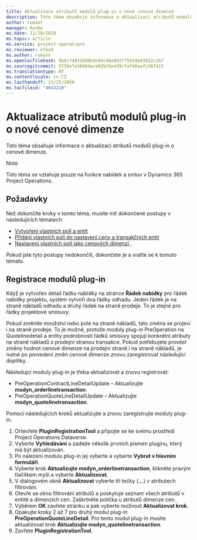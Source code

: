```yaml
---
title: Aktualizace atributů modulů plug-in o nové cenové dimenze
description: Toto téma obsahuje informace o aktualizaci atributů modulů plug-in o cenové dimenze.
author: rumant
manager: Annbe
ms.date: 11/18/2020
ms.topic: article
ms.service: project-operations
ms.reviewer: kfend
ms.author: rumant
ms.openlocfilehash: 9b0cf48318d0b9e94c4be0d3775b54e83832c1b7
ms.sourcegitcommit: 573be7e36604ace82b35e439cfa748aa7c587415
ms.translationtype: HT
ms.contentlocale: cs-CZ
ms.lasthandoff: 11/25/2020
ms.locfileid: "4643210"
---
```

# <a name="update-plug-in-attributes-with-new-pricing-dimensions"></a>Aktualizace atributů modulů plug-in o nové cenové dimenze

Toto téma obsahuje informace o aktualizaci atributů modulů plug-in o cenové dimenze.

> [!NOTE]
> Toto téma se vztahuje pouze na funkce nabídek a smluv v Dynamics 365 Project Operations.

## <a name="prerequisites"></a>Požadavky
Než dokončíte kroky v tomto téma, musíte mít dokončené postupy v následujících tématech:

  - [Vytvoření vlastních polí a entit](create-custom-fields-entities-pricing-dimensions.md) 
  - [Přidání vlastních polí do nastavení ceny a transakčních entit ](add-custom-fields-price-setup-transactional-entities.md)
  - [Nastavení vlastních polí jako cenových dimenzí ](set-up-custom-fields-pricing-dimensions.md). 
  
Pokud jste tyto postupy nedokončili, dokončete je a vraťte se k tomuto tématu.

## <a name="register-a-plug-in"></a>Registrace modulů plug-in
Když je vytvořen detail řádku nabídky na stránce **Řádek nabídky** pro řádek nabídky projektu, systém vytvoří dva řádky odhadu. Jeden řádek je na straně nákladů odhadu a druhý řádek na straně prodeje. To je stejné pro řádky projektové smlouvy.

Pokud změníte množství nebo pole na straně nákladů, tato změna se projeví i na straně prodeje. To je možné, protože moduly plug-in PreOperation na Quotelinedetail a entity podrobností řádků smlouvy spojují konkrétní atributy na straně nákladů s prodejní stranou transakce. Pokud potřebujete provést změny hodnot cenové dimenze na prodejní straně i na straně nákladů, je nutné po provedení změn cenové dimenze znovu zaregistrovat následující doplňky.

Následujcí moduly plug-in je třeba aktualizovat a znovu registrovat:

- PreOperationContractLineDetailUpdate – Aktualizujte **msdyn_orderlinetransaction**.
- PreOperationQuoteLineDetailUpdate – Aktualizujte **msdyn_quotelinetransaction**.

Pomocí následujících kroků aktualizujte a znovu zaregistrujte moduly plug-in.

1. Ortevřete **PluginRegistrationTool** a připojte se ke svému prostředí Project Operations Dataverse.
2. Vyberte **Vyhledávání** a zadejte několik prvních písmen pluginu, který má být aktualizován.
3. Po nalezení modulu plug-in jej vyberte a vyberte **Vybrat v hlavním formuláři**.
4. Vyberte krok **Aktualizujte msdyn_orderlinetransaction**, klikněte pravým tlačítkem myši a vyberte **Aktualizovat**.
5. V dialogovém okně **Aktualizovat** vyberte tři tečky (**...**) v atributech filtrování.
6. Otevře se okno filtrování atributů a poskytuje seznam všech atributů v entitě a dimenzích cen. Zaškrtněte políčka u atributů dimenze cen.
7. Výběrem **OK** zavřete stránku a pak vyberte možnost **Aktualizovat krok**.
8. Opakujte kroky 2 až 7 pro druhý modul plug-in **PreOperationQuoteLineDetail**. Pro tento modul plug-in musíte aktualizovat krok **Aktualizujte msdyn_quotelinetransaction**.
9. Zavřete **PluginRegistrationTool**.
